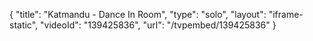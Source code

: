 {
    "title": "Katmandu - Dance In Room",
    "type": "solo",
    "layout": "iframe-static",
    "videoId": "139425836",
    "url": "\/tvpembed\/139425836"
}